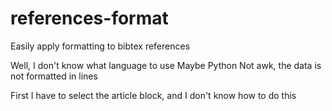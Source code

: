 # references-format
Easily apply formatting to bibtex references

Well, I don't know what language to use
Maybe Python
Not awk, the data is not formatted in lines

First I have to select the article block, and I
don't know how to do this
